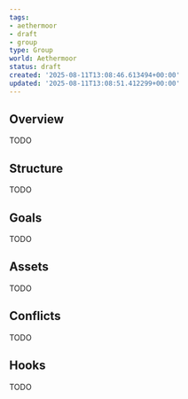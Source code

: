```yaml
---
tags:
- aethermoor
- draft
- group
type: Group
world: Aethermoor
status: draft
created: '2025-08-11T13:08:46.613494+00:00'
updated: '2025-08-11T13:08:51.412299+00:00'
---
```



## Overview

TODO
## Structure

TODO
## Goals

TODO
## Assets

TODO
## Conflicts

TODO
## Hooks

TODO
